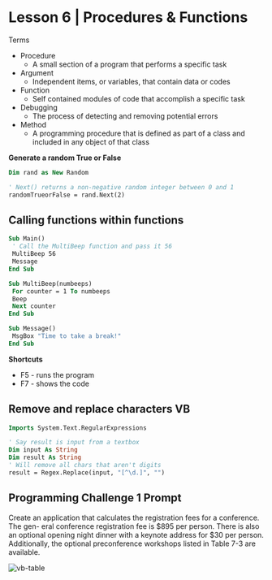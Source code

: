 # Lesson 6 | Procedures & Functions

Terms
- Procedure
    - A small section of a program that performs a specific task
- Argument
    - Independent items, or variables, that contain data or codes
- Function
    - Self contained modules of code that accomplish a specific task
- Debugging
    - The process of detecting and removing potential errors
- Method
    - A programming procedure that is defined as part of a class and included in any object of that class

**Generate a random True or False**

```vb
Dim rand as New Random

' Next() returns a non-negative random integer between 0 and 1
randomTrueorFalse = rand.Next(2)
```

## Calling functions within functions

```vb
Sub Main()
 ' Call the MultiBeep function and pass it 56
 MultiBeep 56
 Message
End Sub

Sub MultiBeep(numbeeps)
 For counter = 1 To numbeeps
 Beep
 Next counter
End Sub

Sub Message()
 MsgBox "Time to take a break!"
End Sub
```
**Shortcuts**

- F5 - runs the program
- F7 - shows the code

## Remove and replace characters VB

```vb
Imports System.Text.RegularExpressions

' Say result is input from a textbox
Dim input As String
Dim result As String
' Will remove all chars that aren't digits
result = Regex.Replace(input, "[^\d.]", "")
```

## Programming Challenge 1 Prompt

Create an application that calculates the registration fees for a conference. The gen-
eral conference registration fee is $895 per person. There is also an optional opening
night dinner with a keynote address for $30 per person. Additionally, the optional
preconference workshops listed in Table 7-3 are available.

![vb-table](https://user-images.githubusercontent.com/61941978/155413027-6c87af67-2d32-47ea-83c5-62d70cfe9ad8.png)


